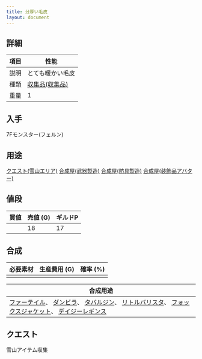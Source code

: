 ```yaml
---
title: 分厚い毛皮
layout: document
---
```

## 詳細


|項目|性能|
|---|---|
|説明|とても暖かい毛皮|
|種類|[収集品(収集品)](収集品(収集品))|
|重量|1|

## 入手

7Fモンスター(フェルン)

## 用途

[クエスト(雪山エリア)](クエスト(雪山エリア))
[合成屋(武器製造)](合成屋(武器製造))
[合成屋(防具製造)](合成屋(防具製造))
[合成屋(装飾品アバター)](合成屋(装飾品アバター))

## 値段


|買値|売値 (G)|ギルドP|
|---|---|---|
||18|17|

## 合成


|必要素材|生産費用 (G)|確率 (%)|
|---|---|---|
||||


|合成用途|
|---|
|[ファーテイル](ファーテイル)、 [ダンビラ](ダンビラ)、 [タバルジン](タバルジン)、 [リトルバリスタ](リトルバリスタ)、 [フォックスジャケット](フォックスジャケット)、 [デイジーレギンス](デイジーレギンス)|

## クエスト

雪山アイテム収集
